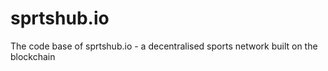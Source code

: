# sprtshub.io
The code base of sprtshub.io - a decentralised sports network built on the blockchain
